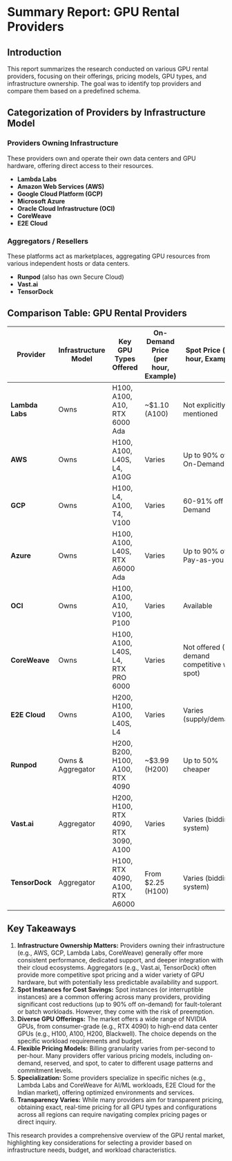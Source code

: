 # Summary Report: GPU Rental Providers

## Introduction
This report summarizes the research conducted on various GPU rental providers, focusing on their offerings, pricing models, GPU types, and infrastructure ownership. The goal was to identify top providers and compare them based on a predefined schema.

## Categorization of Providers by Infrastructure Model

### Providers Owning Infrastructure
These providers own and operate their own data centers and GPU hardware, offering direct access to their resources.

*   **Lambda Labs**
*   **Amazon Web Services (AWS)**
*   **Google Cloud Platform (GCP)**
*   **Microsoft Azure**
*   **Oracle Cloud Infrastructure (OCI)**
*   **CoreWeave**
*   **E2E Cloud**

### Aggregators / Resellers
These platforms act as marketplaces, aggregating GPU resources from various independent hosts or data centers.

*   **Runpod** (also has own Secure Cloud)
*   **Vast.ai**
*   **TensorDock**

## Comparison Table: GPU Rental Providers

| Provider | Infrastructure Model | Key GPU Types Offered | On-Demand Price (per hour, Example) | Spot Price (per hour, Example) | Billing Granularity | Notes |
|---|---|---|---|---|---|---|
| **Lambda Labs** | Owns | H100, A100, A10, RTX 6000 Ada | ~$1.10 (A100) | Not explicitly mentioned | Per minute | Specialized for AI/ML; no egress fees. |
| **AWS** | Owns | H100, A100, L40S, L4, A10G | Varies | Up to 90% off On-Demand | Per hour/second | Extensive range; global presence. |
| **GCP** | Owns | H100, L4, A100, T4, V100 | Varies | 60-91% off On-Demand | Per second | Large context; multimodal. |
| **Azure** | Owns | H100, A100, L40S, RTX A6000 Ada | Varies | Up to 90% off Pay-as-you-go | Per second | Extensive range; global presence. |
| **OCI** | Owns | H100, A100, A10, V100, P100 | Varies | Available | Not explicitly detailed | Offers Bare Metal; high-performance networking. |
| **CoreWeave** | Owns | H100, A100, L40S, L4, RTX PRO 6000 | Varies | Not offered (On-demand competitive with spot) | Not explicitly detailed | Optimized for GPU-intensive workloads; Kubernetes-native. |
| **E2E Cloud** | Owns | H200, H100, A100, L40S, L4 | Varies | Varies (supply/demand) | Per hour | Primarily in India; pre-configured ML environments. |
| **Runpod** | Owns & Aggregator | H200, B200, H100, A100, RTX 4090 | ~$3.99 (H200) | Up to 50% cheaper | Per second | Flexible pricing; global distributed network. |
| **Vast.ai** | Aggregator | H200, H100, RTX 4090, RTX 3090, A100 | Varies | Varies (bidding system) | Per second | Highly cost-effective for interruptible workloads. |
| **TensorDock** | Aggregator | H100, RTX 4090, A100, RTX A6000 | From $2.25 (H100) | Varies (bidding system) | Per second | Competitive pricing; wide selection of GPUs. |

## Key Takeaways

1.  **Infrastructure Ownership Matters:** Providers owning their infrastructure (e.g., AWS, GCP, Lambda Labs, CoreWeave) generally offer more consistent performance, dedicated support, and deeper integration with their cloud ecosystems. Aggregators (e.g., Vast.ai, TensorDock) often provide more competitive spot pricing and a wider variety of GPU hardware, but with potentially less predictable availability and support.
2.  **Spot Instances for Cost Savings:** Spot instances (or interruptible instances) are a common offering across many providers, providing significant cost reductions (up to 90% off on-demand) for fault-tolerant or batch workloads. However, they come with the risk of preemption.
3.  **Diverse GPU Offerings:** The market offers a wide range of NVIDIA GPUs, from consumer-grade (e.g., RTX 4090) to high-end data center GPUs (e.g., H100, A100, H200, Blackwell). The choice depends on the specific workload requirements and budget.
4.  **Flexible Pricing Models:** Billing granularity varies from per-second to per-hour. Many providers offer various pricing models, including on-demand, reserved, and spot, to cater to different usage patterns and commitment levels.
5.  **Specialization:** Some providers specialize in specific niches (e.g., Lambda Labs and CoreWeave for AI/ML workloads, E2E Cloud for the Indian market), offering optimized environments and services.
6.  **Transparency Varies:** While many providers aim for transparent pricing, obtaining exact, real-time pricing for all GPU types and configurations across all regions can require navigating complex pricing pages or direct inquiry.

This research provides a comprehensive overview of the GPU rental market, highlighting key considerations for selecting a provider based on infrastructure needs, budget, and workload characteristics.